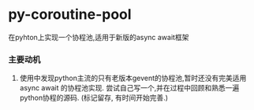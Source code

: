 # py-coroutine-pool
在pyhton上实现一个协程池,适用于新版的async await框架
### 主要动机
1. 使用中发现python主流的只有老版本gevent的协程池,暂时还没有完美适用async await 的协程池实现. 尝试自己写一个,并在过程中回顾和熟悉一遍python协程的源码.
(标记留存, 有时间开始完善.)
